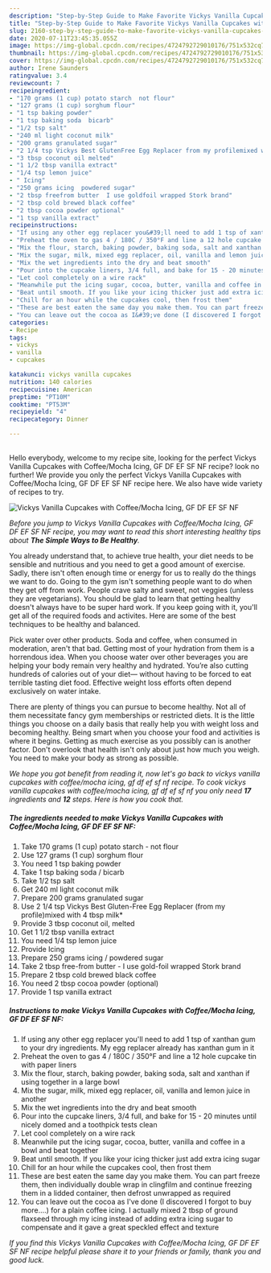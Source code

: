 ```yaml
---
description: "Step-by-Step Guide to Make Favorite Vickys Vanilla Cupcakes with Coffee/Mocha Icing, GF DF EF SF NF"
title: "Step-by-Step Guide to Make Favorite Vickys Vanilla Cupcakes with Coffee/Mocha Icing, GF DF EF SF NF"
slug: 2160-step-by-step-guide-to-make-favorite-vickys-vanilla-cupcakes-with-coffee-mocha-icing-gf-df-ef-sf-nf
date: 2020-07-11T23:45:35.055Z
image: https://img-global.cpcdn.com/recipes/4724792729010176/751x532cq70/vickys-vanilla-cupcakes-with-coffeemocha-icing-gf-df-ef-sf-nf-recipe-main-photo.jpg
thumbnail: https://img-global.cpcdn.com/recipes/4724792729010176/751x532cq70/vickys-vanilla-cupcakes-with-coffeemocha-icing-gf-df-ef-sf-nf-recipe-main-photo.jpg
cover: https://img-global.cpcdn.com/recipes/4724792729010176/751x532cq70/vickys-vanilla-cupcakes-with-coffeemocha-icing-gf-df-ef-sf-nf-recipe-main-photo.jpg
author: Irene Saunders
ratingvalue: 3.4
reviewcount: 7
recipeingredient:
- "170 grams (1 cup) potato starch  not flour"
- "127 grams (1 cup) sorghum flour"
- "1 tsp baking powder"
- "1 tsp baking soda  bicarb"
- "1/2 tsp salt"
- "240 ml light coconut milk"
- "200 grams granulated sugar"
- "2 1/4 tsp Vickys Best GlutenFree Egg Replacer from my profilemixed with 4 tbsp milk"
- "3 tbsp coconut oil melted"
- "1 1/2 tbsp vanilla extract"
- "1/4 tsp lemon juice"
- " Icing"
- "250 grams icing  powdered sugar"
- "2 tbsp freefrom butter  I use goldfoil wrapped Stork brand"
- "2 tbsp cold brewed black coffee"
- "2 tbsp cocoa powder optional"
- "1 tsp vanilla extract"
recipeinstructions:
- "If using any other egg replacer you&#39;ll need to add 1 tsp of xanthan gum to your dry ingredients. My egg replacer already has xanthan gum in it"
- "Preheat the oven to gas 4 / 180C / 350°F and line a 12 hole cupcake tin with paper liners"
- "Mix the flour, starch, baking powder, baking soda, salt and xanthan if using together in a large bowl"
- "Mix the sugar, milk, mixed egg replacer, oil, vanilla and lemon juice in another"
- "Mix the wet ingredients into the dry and beat smooth"
- "Pour into the cupcake liners, 3/4 full, and bake for 15 - 20 minutes until nicely domed and a toothpick tests clean"
- "Let cool completely on a wire rack"
- "Meanwhile put the icing sugar, cocoa, butter, vanilla and coffee in a bowl and beat together"
- "Beat until smooth. If you like your icing thicker just add extra icing sugar"
- "Chill for an hour while the cupcakes cool, then frost them"
- "These are best eaten the same day you make them. You can part freeze them, then individually double wrap in clingfilm and continue freezing them in a lidded container, then defrost unwrapped as required"
- "You can leave out the cocoa as I&#39;ve done (I discovered I forgot to buy more....) for a plain coffee icing. I actually mixed 2 tbsp of ground flaxseed through my icing instead of adding extra icing sugar to compensate and it gave a great speckled effect and texture"
categories:
- Recipe
tags:
- vickys
- vanilla
- cupcakes

katakunci: vickys vanilla cupcakes 
nutrition: 140 calories
recipecuisine: American
preptime: "PT10M"
cooktime: "PT53M"
recipeyield: "4"
recipecategory: Dinner

---
```

<br>
Hello everybody, welcome to my recipe site, looking for the perfect Vickys Vanilla Cupcakes with Coffee/Mocha Icing, GF DF EF SF NF recipe? look no further! We provide you only the perfect Vickys Vanilla Cupcakes with Coffee/Mocha Icing, GF DF EF SF NF recipe here. We also have wide variety of recipes to try.
<br>


![Vickys Vanilla Cupcakes with Coffee/Mocha Icing, GF DF EF SF NF](https://img-global.cpcdn.com/recipes/4724792729010176/751x532cq70/vickys-vanilla-cupcakes-with-coffeemocha-icing-gf-df-ef-sf-nf-recipe-main-photo.jpg)

<i>Before you jump to Vickys Vanilla Cupcakes with Coffee/Mocha Icing, GF DF EF SF NF recipe, you may want to read this short interesting healthy tips about <strong>The Simple Ways to Be Healthy</strong>.</i>

You already understand that, to achieve true health, your diet needs to be sensible and nutritious and you need to get a good amount of exercise. Sadly, there isn't often enough time or energy for us to really do the things we want to do. Going to the gym isn't something people want to do when they get off from work. People crave salty and sweet, not veggies (unless they are vegetarians). You should be glad to learn that getting healthy doesn't always have to be super hard work. If you keep going with it, you'll get all of the required foods and activites. Here are some of the best techniques to be healthy and balanced.

Pick water over other products. Soda and coffee, when consumed in moderation, aren't that bad. Getting most of your hydration from them is a horrendous idea. When you choose water over other beverages you are helping your body remain very healthy and hydrated. You’re also cutting hundreds of calories out of your diet— without having to be forced to eat terrible tasting diet food. Effective weight loss efforts often depend exclusively on water intake.

There are plenty of things you can pursue to become healthy. Not all of them necessitate fancy gym memberships or restricted diets. It is the little things you choose on a daily basis that really help you with weight loss and becoming healthy. Being smart when you choose your food and activities is where it begins. Getting as much exercise as you possibly can is another factor. Don't overlook that health isn't only about just how much you weigh. You need to make your body as strong as possible. 


<i>We hope you got benefit from reading it, now let's go back to vickys vanilla cupcakes with coffee/mocha icing, gf df ef sf nf recipe. To cook vickys vanilla cupcakes with coffee/mocha icing, gf df ef sf nf you only need <strong>17</strong> ingredients and <strong>12</strong> steps. Here is how you cook that.
</i>

##### The ingredients needed to make Vickys Vanilla Cupcakes with Coffee/Mocha Icing, GF DF EF SF NF:

1. Take 170 grams (1 cup) potato starch - not flour
1. Use 127 grams (1 cup) sorghum flour
1. You need 1 tsp baking powder
1. Take 1 tsp baking soda / bicarb
1. Take 1/2 tsp salt
1. Get 240 ml light coconut milk
1. Prepare 200 grams granulated sugar
1. Use 2 1/4 tsp Vickys Best Gluten-Free Egg Replacer (from my profile)mixed with 4 tbsp milk*
1. Provide 3 tbsp coconut oil, melted
1. Get 1 1/2 tbsp vanilla extract
1. You need 1/4 tsp lemon juice
1. Provide  Icing
1. Prepare 250 grams icing / powdered sugar
1. Take 2 tbsp free-from butter - I use gold-foil wrapped Stork brand
1. Prepare 2 tbsp cold brewed black coffee
1. You need 2 tbsp cocoa powder (optional)
1. Provide 1 tsp vanilla extract


##### Instructions to make Vickys Vanilla Cupcakes with Coffee/Mocha Icing, GF DF EF SF NF:

1. If using any other egg replacer you&#39;ll need to add 1 tsp of xanthan gum to your dry ingredients. My egg replacer already has xanthan gum in it
1. Preheat the oven to gas 4 / 180C / 350°F and line a 12 hole cupcake tin with paper liners
1. Mix the flour, starch, baking powder, baking soda, salt and xanthan if using together in a large bowl
1. Mix the sugar, milk, mixed egg replacer, oil, vanilla and lemon juice in another
1. Mix the wet ingredients into the dry and beat smooth
1. Pour into the cupcake liners, 3/4 full, and bake for 15 - 20 minutes until nicely domed and a toothpick tests clean
1. Let cool completely on a wire rack
1. Meanwhile put the icing sugar, cocoa, butter, vanilla and coffee in a bowl and beat together
1. Beat until smooth. If you like your icing thicker just add extra icing sugar
1. Chill for an hour while the cupcakes cool, then frost them
1. These are best eaten the same day you make them. You can part freeze them, then individually double wrap in clingfilm and continue freezing them in a lidded container, then defrost unwrapped as required
1. You can leave out the cocoa as I&#39;ve done (I discovered I forgot to buy more....) for a plain coffee icing. I actually mixed 2 tbsp of ground flaxseed through my icing instead of adding extra icing sugar to compensate and it gave a great speckled effect and texture


<i>If you find this Vickys Vanilla Cupcakes with Coffee/Mocha Icing, GF DF EF SF NF recipe helpful please share it to your friends or family, thank you and good luck.</i>
